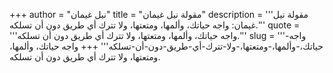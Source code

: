 +++
author = "نيل غيمان"
title = "مقولة نيل غيمان"
description = '''مقولة نيل غيمان: واجه حياتك، وألمها، ومتعتها، ولا تترك أي طريق دون أن تسلكه.'''
quote = '''واجه حياتك، وألمها، ومتعتها، ولا تترك أي طريق دون أن تسلكه.'''
slug = '''واجه-حياتك،-وألمها،-ومتعتها،-ولا-تترك-أي-طريق-دون-أن-تسلكه'''
+++
واجه حياتك، وألمها، ومتعتها، ولا تترك أي طريق دون أن تسلكه.

